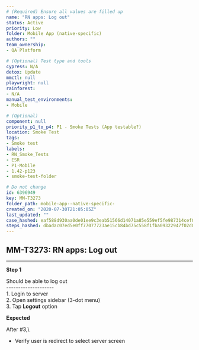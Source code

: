 ```yaml
---
# (Required) Ensure all values are filled up
name: "RN apps: Log out"
status: Active
priority: Low
folder: Mobile App (native-specific)
authors: ""
team_ownership: 
- QA Platform

# (Optional) Test type and tools
cypress: N/A
detox: Update
mmctl: null
playwright: null
rainforest: 
- N/A
manual_test_environments: 
- Mobile

# (Optional)
component: null
priority_p1_to_p4: P1 - Smoke Tests (App testable?)
location: Smoke Test
tags: 
- Smoke test
labels: 
- RN_Smoke_Tests
- ESR
- P1-Mobile
- 1.42-p123
- smoke-test-folder

# Do not change
id: 6396949
key: MM-T3273
folder_path: mobile-app--native-specific-
created_on: "2020-07-30T21:05:05Z"
last_updated: ""
case_hashed: eaf588d930aa0de01ee9c3eab51566d14071a85e559ef5fe987314cef0249ecd0f9d0a67989da022554d028b31298ee7
steps_hashed: dbadac07ed5e0ff77077723ae15cb84bd75c558f1fba09322947f02d0fd1bf16dc04ca18362a05696c6f7d2a8d3bfef9
---
```


## MM-T3273: RN apps: Log out

---

**Step 1**

Should be able to log out\
\--------------------\
1\. Login to server\
2\. Open settings sidebar (3-dot menu)\
3\. Tap **Logout** option

**Expected**

After #3,\\

- Verify user is redirect to select server screen
